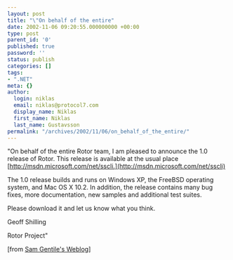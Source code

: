 ```yaml
---
layout: post
title: "\"On behalf of the entire"
date: 2002-11-06 09:20:55.000000000 +00:00
type: post
parent_id: '0'
published: true
password: ''
status: publish
categories: []
tags:
- ".NET"
meta: {}
author:
  login: niklas
  email: niklas@protocol7.com
  display_name: Niklas
  first_name: Niklas
  last_name: Gustavsson
permalink: "/archives/2002/11/06/on_behalf_of_the_entire/"
---
```

"On behalf of the entire Rotor team, I am pleased to announce the 1.0 release of Rotor. This release is available at the usual place [http://msdn.microsoft.com/net/sscli.](http://msdn.microsoft.com/net/sscli)

The 1.0 release builds and runs on Windows XP, the FreeBSD operating system, and Mac OS X 10.2. In addition, the release contains many bug fixes, more documentation, new samples and additional test suites.

Please download it and let us know what you think.

Geoff Shilling

Rotor Project"

[from [Sam Gentile's Weblog](http://radio.weblogs.com/0105852/2002/11/05.html#a1421)]

